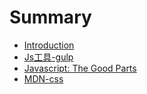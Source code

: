 # Summary

* [Introduction](README.md)
* [Js工具-gulp](chapter1.md)
* [Javascript: The Good Parts](javascript-the-good-parts.md)
* [MDN-css](mdn-css.md)

